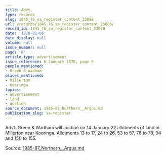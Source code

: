 ```yaml
---
title: Advt.
type: records
slug: 1845_76_sa_register_content_23088
url: /records/1845_76_sa_register_content_23088/
record_id: 1845_76_sa_register_content_23088
date: '1870-01-06'
date_display: null
volume: null
issue_number: null
page: '8'
article_type: advertisement
issue_reference: 6 January 1870, page 8
people_mentioned:
- Green & Wadham
places_mentioned:
- Millerton
- Kooringa
topics:
- advertisement
- land
- auction
source_document: 1985-87_Northern__Argus.md
publication_slug: sa-register
---
```


Advt.  Green & Wadham will auction on 14 January 22 allotments of land in Millerton near Kooringa.  Allotments 13 to 17, 24 to 26, 53 to 57, 76 to 78, 94 and 150 to 155.

Source: [1985-87_Northern__Argus.md](/downloads/markdown/1985-87_Northern__Argus.md)

